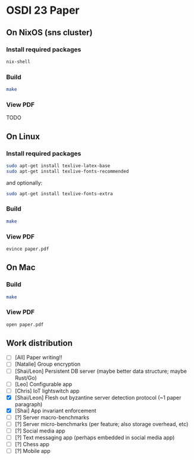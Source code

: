 # OSDI 23 Paper

## On NixOS (sns cluster)

### Install required packages

```sh
nix-shell
```

### Build

```sh
make
```

### View PDF

TODO

## On Linux

### Install required packages

```sh
sudo apt-get install texlive-latex-base
sudo apt-get install texlive-fonts-recommended
```

and optionally:

```sh
sudo apt-get install texlive-fonts-extra
```

### Build

```sh
make
```

### View PDF

```sh
evince paper.pdf
```

## On Mac

### Build

```sh
make
```

### View PDF

```sh
open paper.pdf
```

## Work distribution

- [ ] [All] Paper writing!!
- [ ] [Natalie] Group encryption
- [ ] [Shai/Leon] Persistent DB server (maybe better data structure; maybe Rust/Go)
- [ ] [Leo] Configurable app
- [ ] [Chris] IoT lightswitch app
- [X] [Shai/Leon] Flesh out byzantine server detection protocol (~1 paper paragraph)
- [X] [Shai] App invariant enforcement
- [ ] [?] Server macro-benchmarks
- [ ] [?] Server micro-benchmarks (per feature; also storage overhead, etc)
- [ ] [?] Social media app
- [ ] [?] Text messaging app (perhaps embedded in social media app)
- [ ] [?] Chess app
- [ ] [?] Mobile app
